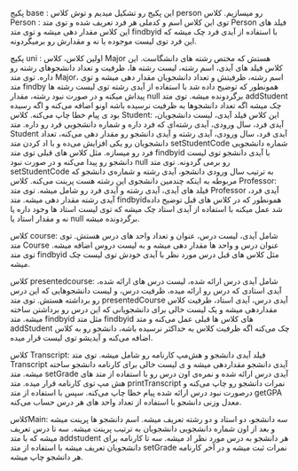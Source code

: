 پکیج base :
این پکیج رو تشکیل میدیم و توش کلاس person رو میسازیم.
 کلاس Person : توی این کلاس اسم و کدملی هر فرد تعریف شده و توی متد Person   فیلد های این کلاس مقدار دهی میشه و توی متد findbyid با استفاده از آیدی فرد چک میشه که این فرد توی لیست موجوده یا نه و مقدارش رو برمیگردونه.

پکیچ uni : اولین کلاس، کلاس Major هستش که مختص رشته های دانشگاست.
این کلاس فیلد های آیدی، اسم رشته،  لیست رشته ها، ظرفیت و تعداد دانشجوهای رشته رو داره.
توی متد Major، اسم رشته، ظرفیتش و تعداد دانشجویان مقدار دهی میشه و توی متد findby همونطور که توضیح داده شد با استفاده از آیدی رشته توی لیست رشته ها پیداش میکنه و در صورت نبود رشته، مقدار null  برگردونده میشه.
توی متد addStudent  چک میشه اگه تعداد دانشجوها به ظرفیت نرسیده باشه اونو اضافه می‌کنه و اگه رسیده بود ی پیام خطا چاپ می‌کنه.
کلاس Student:
این کلاس فیلد آیدی، لیست دانشجویان، آیدی فرد، سال ورودی، آیدی رشته‌ای که فرد داره و شماره دانشجویی فرد رو داره.
متد Student آیدی فرد، سال ورودی، آیدی رشته و آیدی دانشجو رو مقدار دهی می‌کنه، تعداد دانشجویان رو یکی افزایش می‌ده و با اد کردن متد setStudentCode شماره دانشجویی فرد رو میسازه.
مثل کلاس های قبلی توی متد findbyid با آیدی دانشجو توی لیست دانشجو رو پیدا می‌کنه و در صورت نبود null رو برمی گردونه.
توی متد setStudentCode به ترتیب سال ورودی دانشجو، آیدی رشته و شماره‌ی دانشجو که مربوطه به اینکه چندمین دانشجوی این رشته هست پرینت می‌کنه.
کلاس Professor:
فیلد های آیدی، آیدی رشته و آیدی فرد رو شامل میشه.
توی متد Professor آیدی فرد، آیدی رشته مقدار دهی میشه. 
متد  findbyidهمونطور که در کلاس های قبل توضیح داده شد عمل میکنه با استفاده از آیدی استاد چک میشه که توی لیست استاد ها وجود داره یا نه و مقدار استاد یا null برگردونده میشه.

کلاس course:
شامل آیدی، لیست درس، عنوان و تعداد واحد های درس هستش.
توی متد Course عنوان درس و واحد ها مقدار دهی میشه و به لیست دروس اضافه میشه.
توی متد findbyid مثل کلاس های قبل درس مورد نظر با آیدی خودش توی لیست چک میشه.

کلاس presentedcourse:
شامل آیدی درس ارائه شده، لیست درس های ارائه شده، آیدی استادی که درس رو ارائه میده، ظرفیت درس، و لیست دانشجوهایی که این درس رو برداشته هستش.
توی متد presentedCourse آیدی درس، آیدی استاد، ظرفیت کلاس مقداردهی میشه و یک لیست خالی برای دانشجویانی که این درس رو برداشتن ساخته میشه.
متد findbyid مثل متد findbyid های کلاس ها قبلی عمل می‌کنه و متد addStudent چک می‌کنه اگه ظرفیت کلاس به حداکثر نرسیده باشه، دانشجو رو به کلاس اضافه می‌کنه و آیدیشو توی لیست قرار میده.

کلاس Transcript:
فیلد آیدی دانشجو و هش‌مپ کارنامه رو شامل میشه.
توی متد Transcript آیدی دانشجو مقداردهی میشه و ی لیست خالی برای  کارنامه دانشجو ساخته میشه.
متد setGrade آیدی درس ارائه شده و نمره‌ی اون درس رو  با استفاده از متد های هش مپ توی کارنامه قرار میده.
متد printTranscript نمرات دانشجو رو چاپ می‌کنه و درصورت نبود درس ارائه شده پیام خطا چاپ می‌کنه.
سپس با استفاده از متد getGPA معدل وزنی دانشجو با استفاده از تعداد واحد های هر درس  حساب می‌کنه.

کلاسMain:
سه دانشجو، دو استاد و دو رشته تعریف میشه. 
اسم دانشجو ها پرینت میشه و بعد از اون شماره دانشجویی دانشجویان به ترتیب پرینت میشه.
سه تا درس تعریف میشه که با متد addstudent هر دانشجو به درس مورد نظر اد میشه.
سه تا کارنامه برای دانشجویان تعریف میشه با استفاده از متد setGrade نمرات ثبت میشه و در آخر کارنامه هر دانشجو چاپ میشه.
